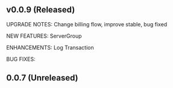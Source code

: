 ## v0.0.9 (Released)

UPGRADE NOTES: Change billing flow, improve stable, bug fixed

NEW FEATURES: ServerGroup

ENHANCEMENTS: Log Transaction

BUG FIXES:
## 0.0.7 (Unreleased)
